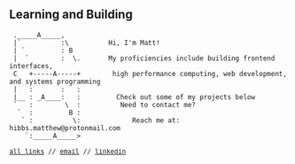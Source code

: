 <html>
   <body>
      <h2 align="left">Learning and Building</h2>   
      
```ascii 
 ._____A_____,         
 |`          :\          Hi, I'm Matt!
 | `         : B         
 |  `        :  \.       My proficiencies include building frontend interfaces,    
 C   +-----A-----+        high performance computing, web development, and systems programming  
 |   :       :   :          
 |__ : _A____:   :         Check out some of my projects below  
 `   :        \  :          Need to contact me?
  `  :         B :             
   ` :          \:             Reach me at: hibbs.matthew@protonmail.com 
    `:_____A_____>
```
      
   </body>
</html>
<sub><samp><a href="">all links</a> // <a href="h">email</a> // <a href="">linkedin</samp></sub>
